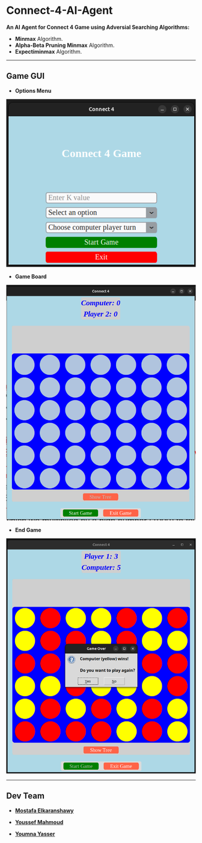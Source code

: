 # Connect-4-AI-Agent

**An AI Agent for Connect 4 Game using Adversial Searching Algorithms:**

- **Minmax** Algorithm.
- **Alpha-Beta Pruning Minmax** Algorithm.
- **Expectiminmax** Algorithm.

<hr>

## Game GUI

- **Options Menu**

![alt text](image.png)

- **Game Board**

![alt text](image-1.png)

- **End Game**

![alt text](image-2.png)

<hr>

## Dev Team

- [**Mostafa Elkaranshawy**](https://github.com/MostafaElKaranshawy)

- [**Youssef Mahmoud**](https://github.com/Youssef-Mahmoud0)

- [**Youmna Yasser**](https://github.com/yomnay888)
